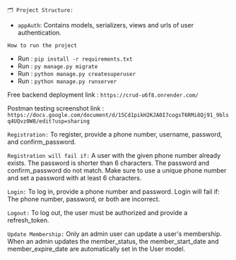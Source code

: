 `🗂️ Project Structure:`

- `appAuth`: Contains models, serializers, views and urls of user authentication.



`How to run the project`
- Run  : `pip install -r requirements.txt`
- Run : `py manage.py migrate`
- Run : `python manage.py createsuperuser`
- Run : `python manage.py runserver`


Free backend deployment link : `https://crud-u6f8.onrender.com/`

Postman testing screenshot link : `https://docs.google.com/document/d/15Cd1pikH2KJA0I7cogsT6RMi8Qj91_9blsq4UQvz0W8/edit?usp=sharing` 


`Registration:`
To register, provide a phone number, username, password, and confirm_password.

`Registration will fail if:`
A user with the given phone number already exists.
The password is shorter than 6 characters.
The password and confirm_password do not match.
Make sure to use a unique phone number and set a password with at least 6 characters.

`Login:`
To log in, provide a phone number and password.
Login will fail if:
The phone number, password, or both are incorrect.


`Logout:`
To log out, the user must be authorized and provide a refresh_token.


`Update Membership:`
Only an admin user can update a user's membership.
When an admin updates the member_status, the member_start_date and member_expire_date are automatically set in the User model.
